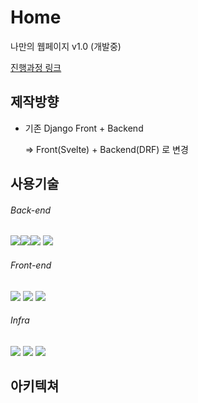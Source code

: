 # Home

나만의 웹페이지 v1.0  (개발중)

[진행과정 링크](https://github.com/users/redtea89/projects/2)



## 제작방향

- 기존 Django Front + Backend

  => Front(Svelte) + Backend(DRF) 로 변경



## 사용기술

###### Back-end

<img src="https://img.shields.io/badge/Python-3.10.4-green"><img src="https://img.shields.io/badge/django-4.0.4-green"><img src="https://img.shields.io/badge/DRF-3.13.1-green"> <img src="https://img.shields.io/badge/Mariadb-10.8.3-green">

###### Front-end

<img src="https://img.shields.io/badge/node-18.2.0-red"> <img src="https://img.shields.io/badge/svelte--red"> <img src="https://img.shields.io/badge/Nginx-1.22-red">

###### Infra

<img src="https://img.shields.io/badge/AzureVM--blue"> <img src="https://img.shields.io/badge/GithubAction--blue"> <img src="https://img.shields.io/badge/Docker--blue">  



## 아키텍쳐